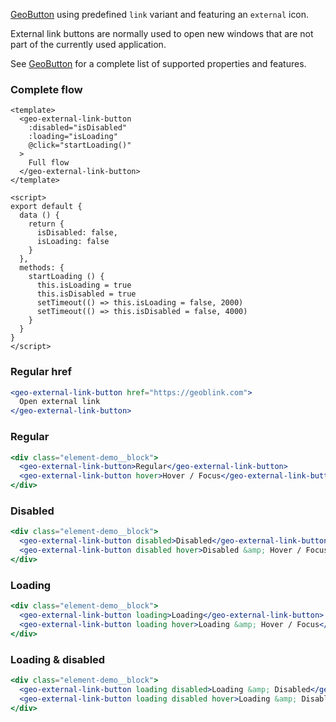 [GeoButton](./#/Elements/GeoButton) using predefined `link` variant and featuring an `external` icon.

External link buttons are normally used to open new windows that are not part of the currently used application.

See [GeoButton](./#/Elements/GeoButton) for a complete list of supported properties and features.

### Complete flow

```vue live
<template>
  <geo-external-link-button
    :disabled="isDisabled"
    :loading="isLoading"
    @click="startLoading()"
  >
    Full flow
  </geo-external-link-button>
</template>

<script>
export default {
  data () {
    return {
      isDisabled: false,
      isLoading: false
    }
  },
  methods: {
    startLoading () {
      this.isLoading = true
      this.isDisabled = true
      setTimeout(() => this.isLoading = false, 2000)
      setTimeout(() => this.isDisabled = false, 4000)
    }
  }
}
</script>
```

### Regular href

```jsx live
<geo-external-link-button href="https://geoblink.com">
  Open external link
</geo-external-link-button>
```

### Regular

```jsx live
<div class="element-demo__block">
  <geo-external-link-button>Regular</geo-external-link-button>
  <geo-external-link-button hover>Hover / Focus</geo-external-link-button>
</div>
```

### Disabled

```jsx live
<div class="element-demo__block">
  <geo-external-link-button disabled>Disabled</geo-external-link-button>
  <geo-external-link-button disabled hover>Disabled &amp; Hover / Focus</geo-external-link-button>
</div>
```

### Loading

```jsx live
<div class="element-demo__block">
  <geo-external-link-button loading>Loading</geo-external-link-button>
  <geo-external-link-button loading hover>Loading &amp; Hover / Focus</geo-external-link-button>
</div>
```

### Loading & disabled

```jsx live
<div class="element-demo__block">
  <geo-external-link-button loading disabled>Loading &amp; Disabled</geo-external-link-button>
  <geo-external-link-button loading disabled hover>Loading &amp; Disabled</geo-external-link-button>
</div>
```
